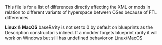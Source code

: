 This file is for a list of differences directly affecting the XML or mods in relation to different variants of hyperspace between OSes because of FTL differences.


**Linux** & **MacOS**
baseRarity is not set to 0 by default on blueprints as the Description constructor is inlined.
If a modder forgets blueprint rarity it will work on Windows but still has undefined behavior on Linux/MacOS
